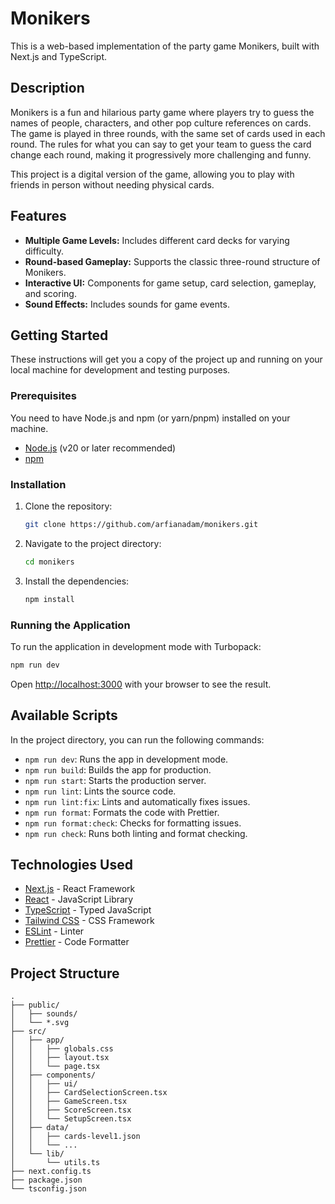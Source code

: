 # Monikers

This is a web-based implementation of the party game Monikers, built with Next.js and TypeScript.

## Description

Monikers is a fun and hilarious party game where players try to guess the names of people, characters, and other pop culture references on cards. The game is played in three rounds, with the same set of cards used in each round. The rules for what you can say to get your team to guess the card change each round, making it progressively more challenging and funny.

This project is a digital version of the game, allowing you to play with friends in person without needing physical cards.

## Features

-   **Multiple Game Levels:** Includes different card decks for varying difficulty.
-   **Round-based Gameplay:** Supports the classic three-round structure of Monikers.
-   **Interactive UI:** Components for game setup, card selection, gameplay, and scoring.
-   **Sound Effects:** Includes sounds for game events.

## Getting Started

These instructions will get you a copy of the project up and running on your local machine for development and testing purposes.

### Prerequisites

You need to have Node.js and npm (or yarn/pnpm) installed on your machine.

-   [Node.js](https://nodejs.org/) (v20 or later recommended)
-   [npm](https://www.npmjs.com/)

### Installation

1.  Clone the repository:
    ```bash
    git clone https://github.com/arfianadam/monikers.git
    ```
2.  Navigate to the project directory:
    ```bash
    cd monikers
    ```
3.  Install the dependencies:
    ```bash
    npm install
    ```

### Running the Application

To run the application in development mode with Turbopack:

```bash
npm run dev
```

Open [http://localhost:3000](http://localhost:3000) with your browser to see the result.

## Available Scripts

In the project directory, you can run the following commands:

-   `npm run dev`: Runs the app in development mode.
-   `npm run build`: Builds the app for production.
-   `npm run start`: Starts the production server.
-   `npm run lint`: Lints the source code.
-   `npm run lint:fix`: Lints and automatically fixes issues.
-   `npm run format`: Formats the code with Prettier.
-   `npm run format:check`: Checks for formatting issues.
-   `npm run check`: Runs both linting and format checking.

## Technologies Used

-   [Next.js](https://nextjs.org/) - React Framework
-   [React](https://reactjs.org/) - JavaScript Library
-   [TypeScript](https://www.typescriptlang.org/) - Typed JavaScript
-   [Tailwind CSS](https://tailwindcss.com/) - CSS Framework
-   [ESLint](https://eslint.org/) - Linter
-   [Prettier](https://prettier.io/) - Code Formatter

## Project Structure

```
.
├── public/
│   ├── sounds/
│   └── *.svg
├── src/
│   ├── app/
│   │   ├── globals.css
│   │   ├── layout.tsx
│   │   └── page.tsx
│   ├── components/
│   │   ├── ui/
│   │   ├── CardSelectionScreen.tsx
│   │   ├── GameScreen.tsx
│   │   ├── ScoreScreen.tsx
│   │   └── SetupScreen.tsx
│   ├── data/
│   │   ├── cards-level1.json
│   │   └── ...
│   └── lib/
│       └── utils.ts
├── next.config.ts
├── package.json
└── tsconfig.json
```
